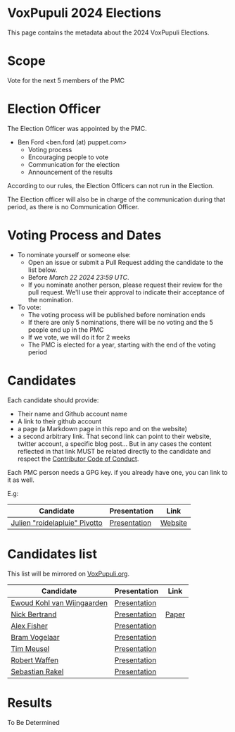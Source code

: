# VoxPupuli 2024 Elections

This page contains the metadata about the 2024 VoxPupuli Elections.


# Scope

Vote for the next 5 members of the PMC


# Election Officer

The Election Officer was  appointed by the PMC.

* Ben Ford <ben.ford (at) puppet.com>
  * Voting process
  * Encouraging people to vote
  * Communication for the election
  * Announcement of the results

According to our rules, the Election Officers can not run in the Election.

The Election officer will also be in charge of the communication during that
period, as there is no Communication Officer.

# Voting Process and Dates

* To nominate yourself or someone else:
    * Open an issue or submit a Pull Request adding the candidate to the list below.
    * Before *March 22 2024 23:59 UTC*.
    * If you nominate another person, please request their review for the pull request.
      We'll use their approval to indicate their acceptance of the nomination.
* To vote:
    * The voting process will be published before nomination ends
    * If there are only 5 nominations, there will be no voting and the 5 people end up in the PMC
    * If we vote, we will do it for 2 weeks
    * The PMC is elected for a year, starting with the end of the voting period

# Candidates

Each candidate should provide:

- Their name and Github account name
- A link to their github account
- a page (a Markdown page in this repo and on the website)
- a second arbitrary link. That second link can point to their website, twitter
  account, a specific blog post... But in any cases the content
  reflected in that link MUST be related directly to the candidate and respect
  the [Contributor Code of Conduct](https://voxpupuli.org/coc/).

Each PMC person needs a GPG key. if you already have one, you can link to it as well.

E.g:

| Candidate                           | Presentation       | Link          |
| ----------------------------------- | ------------------ | ------------- |
| [Julien "roidelapluie" Pivotto][rg] | [Presentation][rp] | [Website][rl] |

[rg]:https://github.com/roidelapluie
[rp]:2016-01/roidelapluie.md
[rl]:https://roidelapluie.be


# Candidates list

This list will be mirrored on [VoxPupuli.org](https://voxpupuli.org/elections).

| Candidate                        | Presentation        | Link           |
| -------------------------------- | ------------------- | -------------- |
| [Ewoud Kohl van Wijngaarden][eg] | [Presentation][ep]  |                |
| [Nick Bertrand][ng]              | [Presentation][np]  | [Paper][nl]    |
| [Alex Fisher][af]                | [Presentation][ap]  |                |
| [Bram Vogelaar][bv]              | [Presentation][bp]  |                |
| [Tim Meusel][tm]                 | [Presentation][tp]  |                |
| [Robert Waffen][rw]              | [Presentation][rp]  |                |
| [Sebastian Rakel][sr]            | [Presentation][sp]  |                |

[eg]:https://github.com/ekohl
[ep]:2024-01/ewoud.md
[ng]:https://github.com/nabertrand
[np]:2024-01/nabertrand.md
[nl]:https://dl.acm.org/doi/10.1145/3332186.3332240
[af]:https://github.com/alexjfisher
[ap]:2024-01/afisher.md
[bv]:https://github.com/attachmentgenie
[bp]:2024-01/attachmentgenie.md
[tm]:https://github.com/bastelfreak
[tp]:2024-01/bastelfreak.md
[rw]:https://github.com/rwaffen/
[rp]:2024-01/rwaffen.md
[sr]:https://github.com/sebastianrakel
[sp]:2024-01/spritzgebaeck.md

# Results

To Be Determined
